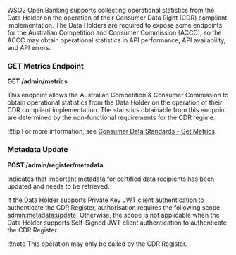 WSO2 Open Banking supports collecting operational statistics from the Data Holder on the operation of their Consumer 
Data Right (CDR) compliant implementation. The Data Holders are required to expose some endpoints for the 
Australian Competition and Consumer Commission (ACCC), so the ACCC may obtain operational statistics in API performance, 
API availability, and API errors. 

### GET Metrics Endpoint

**GET /admin/metrics**

This endpoint allows the Australian Competition & Consumer Commission to obtain operational statistics from the
Data Holder on the operation of their CDR compliant implementation. The statistics obtainable from this endpoint are
determined by the non-functional requirements for the CDR regime.

!!!tip
    For more information, see [Consumer Data Standards - Get Metrics](https://consumerdatastandardsaustralia.github.io/standards/#get-metrics).

### Metadata Update

**POST /admin/register/metadata**

Indicates that important metadata for certified data recipients has been updated and needs to be retrieved.

If the Data Holder supports Private Key JWT client authentication to authenticate the CDR Register, authorisation
requires the following scope: [admin:metadata:update](https://consumerdatastandardsaustralia.github.io/standards/#authorisation-scopes).
Otherwise, the scope is not applicable when the Data Holder supports Self-Signed JWT client authentication to authenticate the CDR Register.

!!!note
     This operation may only be called by the CDR Register.
